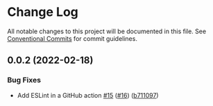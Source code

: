 # Change Log

All notable changes to this project will be documented in this file.
See [Conventional Commits](https://conventionalcommits.org) for commit guidelines.

## 0.0.2 (2022-02-18)


### Bug Fixes

* Add ESLint in a GitHub action [#15](https://github.com/tehzi/furpage-post-plugin/issues/15) ([#16](https://github.com/tehzi/furpage-post-plugin/issues/16)) ([b711097](https://github.com/tehzi/furpage-post-plugin/commit/b71109740feea580682df7219e9668a9b1e38e4d))
